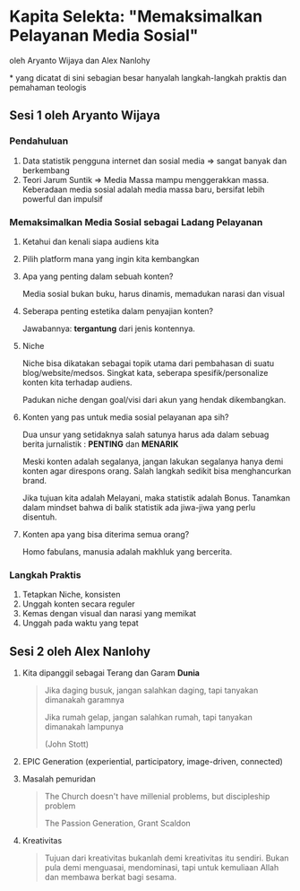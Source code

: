 # Kapita Selekta: "Memaksimalkan Pelayanan Media Sosial"
oleh Aryanto Wijaya dan Alex Nanlohy

\* yang dicatat di sini sebagian besar hanyalah langkah-langkah praktis dan pemahaman teologis

## Sesi 1 oleh Aryanto Wijaya

### Pendahuluan

1. Data statistik pengguna internet dan sosial media => sangat banyak dan berkembang
2. Teori Jarum Suntik => Media Massa mampu menggerakkan massa.
   Keberadaan media sosial adalah media massa baru, bersifat lebih powerful dan impulsif

### Memaksimalkan Media Sosial sebagai Ladang Pelayanan

1. Ketahui dan kenali siapa audiens kita
2. Pilih platform mana yang ingin kita kembangkan
3. Apa yang penting dalam sebuah konten? 
   
   Media sosial bukan buku, harus dinamis, memadukan narasi dan visual

4. Seberapa penting estetika dalam penyajian konten?
   
   Jawabannya: **tergantung** dari jenis kontennya.

5. Niche
   
   Niche bisa dikatakan sebagai topik utama dari pembahasan di suatu blog/website/medsos. Singkat kata, seberapa spesifik/personalize konten kita terhadap audiens.

   Padukan niche dengan goal/visi dari akun yang hendak dikembangkan.

6. Konten yang pas untuk media sosial pelayanan apa sih?
   
   Dua unsur yang setidaknya salah satunya harus ada dalam sebuag berita jurnalistik : **PENTING** dan **MENARIK**

   Meski konten adalah segalanya, jangan lakukan segalanya hanya demi konten agar direspons orang. Salah langkah sedikit bisa menghancurkan brand.

   Jika tujuan kita adalah Melayani, maka statistik adalah Bonus.
   Tanamkan dalam mindset bahwa di balik statistik ada jiwa-jiwa yang perlu disentuh.

7. Konten apa yang bisa diterima semua orang?
   
   Homo fabulans, manusia adalah makhluk yang bercerita.

### Langkah Praktis
1. Tetapkan Niche, konsisten
2. Unggah konten secara reguler
3. Kemas dengan visual dan narasi yang memikat
4. Unggah pada waktu yang tepat

## Sesi 2 oleh Alex Nanlohy

1. Kita dipanggil sebagai Terang dan Garam **Dunia**

   > Jika daging busuk, jangan salahkan daging, tapi tanyakan dimanakah garamnya
   > 
   > Jika rumah gelap, jangan salahkan rumah, tapi tanyakan dimanakah lampunya
   > 
   > (John Stott)

2. EPIC Generation (experiential, participatory, image-driven, connected)
3. Masalah pemuridan
   
   > The Church doesn't have millenial problems, but discipleship problem
   > 
   > The Passion Generation, Grant Scaldon

4. Kreativitas
   
   > Tujuan dari kreativitas bukanlah demi kreativitas itu sendiri. Bukan pula demi menguasai, mendominasi, tapi untuk kemuliaan Allah dan membawa berkat bagi sesama.